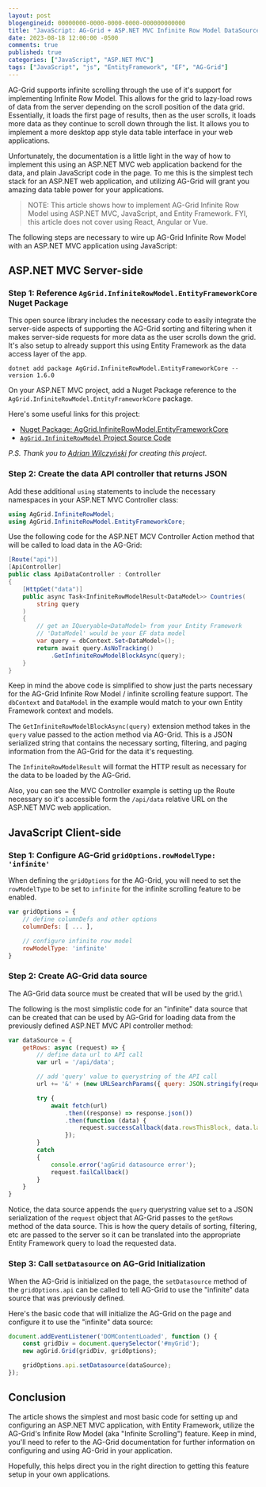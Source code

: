 ```yaml
---
layout: post
blogengineid: 00000000-0000-0000-0000-000000000000
title: "JavaScript: AG-Grid + ASP.NET MVC Infinite Row Model DataSource"
date: 2023-08-18 12:00:00 -0500
comments: true
published: true
categories: ["JavaScript", "ASP.NET MVC"]
tags: ["JavaScript", "js", "EntityFramework", "EF", "AG-Grid"]
---
```


AG-Grid supports infinite scrolling through the use of it's support for implementing Infinite Row Model. This allows for the grid to lazy-load rows of data from the server depending on the scroll position of the data grid. Essentially, it loads the first page of results, then as the user scrolls, it loads more data as they continue to scroll down through the list. It allows you to implement a more desktop app style data table interface in your web applications.

Unfortunately, the documentation is a little light in the way of how to implement this using an ASP.NET MVC web application backend for the data, and plain JavaScript code in the page. To me this is the simplest tech stack for an ASP.NET web application, and utilizing AG-Grid will grant you amazing data table power for your applications.

> NOTE: This article shows how to implement AG-Grid Infinite Row Model using ASP.NET MVC, JavaScript, and Entity Framework. FYI, this article does not cover using React, Angular or Vue.

The following steps are necessary to wire up AG-Grid Infinite Row Model with an ASP.NET MVC application using JavaScript:

## ASP.NET MVC Server-side

### Step 1: Reference `AgGrid.InfiniteRowModel.EntityFrameworkCore` Nuget Package

This open source library includes the necessary code to easily integrate the server-side aspects of supporting the AG-Grid sorting and filtering when it makes server-side requests for more data as the user scrolls down the grid. It's also setup to already support this using Entity Framework as the data access layer of the app.

```cli
dotnet add package AgGrid.InfiniteRowModel.EntityFrameworkCore --version 1.6.0
```

On your ASP.NET MVC project, add a Nuget Package reference to the `AgGrid.InfiniteRowModel.EntityFrameworkCore` package.

Here's some useful links for this project:

- [Nuget Package: AgGrid.InfiniteRowModel.EntityFrameworkCore](https://www.nuget.org/packages/AgGrid.InfiniteRowModel.EntityFrameworkCore)
- [`AgGrid.InfiniteRowModel` Project Source Code](https://github.com/AdrianWilczynski/AgGrid.InfiniteRowModel)

_P.S. Thank you to [Adrian Wilczyński](https://github.com/AdrianWilczynski) for creating this project._

### Step 2: Create the data API controller that returns JSON

Add these additional `using` statements to include the necessary namespaces in your ASP.NET MVC Controller class:

```csharp
using AgGrid.InfiniteRowModel;
using AgGrid.InfiniteRowModel.EntityFrameworkCore;
```

Use the following code for the ASP.NET MCV Controller Action method that will be called to load data in the AG-Grid:

```csharp
[Route("api")]
[ApiController]
public class ApiDataController : Controller
{
    [HttpGet("data")]
    public async Task<InfiniteRowModelResult<DataModel>> Countries(
        string query
    )
    {
        // get an IQueryable<DataModel> from your Entity Framework
        // 'DataModel' would be your EF data model
        var query = dbContext.Set<DataModel>();
        return await query.AsNoTracking()
            .GetInfiniteRowModelBlockAsync(query);
    }
}
```

Keep in mind the above code is simplified to show just the parts necessary for the AG-Grid Infinite Row Model / infinite scrolling feature support. The `dbContext` and `DataModel` in the example would match to your own Entity Framework context and models.

The `GetInfiniteRowModelBlockAsync(query)` extension method takes in the `query` value passed to the action method via AG-Grid. This is a JSON serialized string that contains the necessary sorting, filtering, and paging information from the AG-Grid for the data it's requesting.

The `InfiniteRowModelResult` will format the HTTP result as necessary for the data to be loaded by the AG-Grid.

Also, you can see the MVC Controller example is setting up the Route necessary so it's accessible form the `/api/data` relative URL on the ASP.NET MVC web application.

## JavaScript Client-side

### Step 1: Configure AG-Grid `gridOptions.rowModelType: 'infinite'`

When defining the `gridOptions` for the AG-Grid, you will need to set the `rowModelType` to be set to `infinite` for the infinite scrolling feature to be enabled.

```javascript
var gridOptions = {
    // define columnDefs and other options
    columnDefs: [ ... ],

    // configure infinite row model
    rowModelType: 'infinite'
}
``````

### Step 2: Create AG-Grid data source

The AG-Grid data source must be created that will be used by the grid.\

The following is the most simplistic code for an "infinite" data source that can be created that can be used by AG-Grid for loading data from the previously defined ASP.NET MVC API controller method:

```javascript
var dataSource = {
    getRows: async (request) => {
        // define data url to API call
        var url = '/api/data';

        // add 'query' value to querystring of the API call
        url += '&' + (new URLSearchParams({ query: JSON.stringify(request) })).toString()

        try {
            await fetch(url)
                .then((response) => response.json())
                .then(function (data) {
                    request.successCallback(data.rowsThisBlock, data.lastRow);
                });
        }
        catch
        {
            console.error('agGrid datasource error');
            request.failCallback()
        }
    }
}
```

Notice, the data source appends the `query` querystring value set to a JSON serialization of the `request` object that AG-Grid passes to the `getRows` method of the data source. This is how the query details of sorting, filtering, etc are passed to the server so it can be translated into the appropriate Entity Framework query to load the requested data.

### Step 3: Call `setDatasource` on AG-Grid Initialization

When the AG-Grid is initialized on the page, the `setDatasource` method of the `gridOptions.api` can be called to tell AG-Grid to use the "infinite" data source that was previously defined.

Here's the basic code that will initialize the AG-Grid on the page and configure it to use the "infinite" data source:

```javascript
document.addEventListener('DOMContentLoaded', function () {
    const gridDiv = document.querySelector('#myGrid');
    new agGrid.Grid(gridDiv, gridOptions);

    gridOptions.api.setDatasource(dataSource);
});
```

## Conclusion

The article shows the simplest and most basic code for setting up and configuring an ASP.NET MVC application, with Entity Framework, utilize the AG-Grid's Infinite Row Model (aka "Infinite Scrolling") feature. Keep in mind, you'll need to refer to the AG-Grid documentation for further information on configuring and using AG-Grid in your application.

Hopefully, this helps direct you in the right direction to getting this feature setup in your own applications.